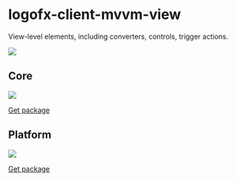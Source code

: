 # logofx-client-mvvm-view
View-level elements, including converters, controls, trigger actions.

<img src=https://ci.appveyor.com/api/projects/status/github/logofx/logofx-client-mvvm-view>

## Core

<img src=https://img.shields.io/nuget/dt/LogoFX.Client.Mvvm.View.Core>

[Get package](https://www.nuget.org/packages/LogoFX.Client.Mvvm.View.Core)

## Platform

<img src=https://img.shields.io/nuget/dt/LogoFX.Client.Mvvm.View>

[Get package](https://www.nuget.org/packages/LogoFX.Client.Mvvm.View)